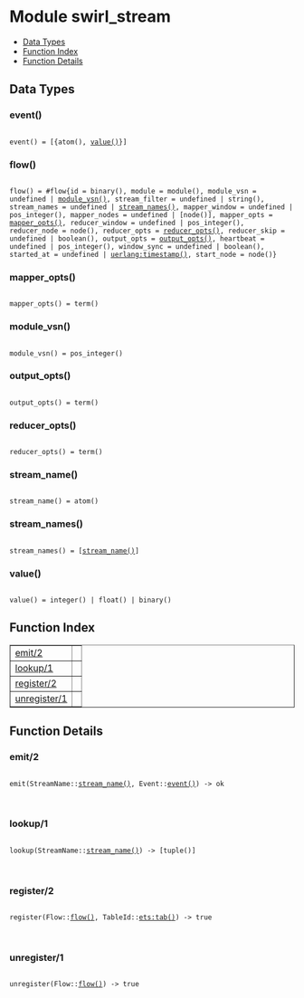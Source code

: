 

# Module swirl_stream #
* [Data Types](#types)
* [Function Index](#index)
* [Function Details](#functions)

<a name="types"></a>

## Data Types ##




### <a name="type-event">event()</a> ###


<pre><code>
event() = [{atom(), <a href="#type-value">value()</a>}]
</code></pre>




### <a name="type-flow">flow()</a> ###


<pre><code>
flow() = #flow{id = binary(), module = module(), module_vsn = undefined | <a href="#type-module_vsn">module_vsn()</a>, stream_filter = undefined | string(), stream_names = undefined | <a href="#type-stream_names">stream_names()</a>, mapper_window = undefined | pos_integer(), mapper_nodes = undefined | [node()], mapper_opts = <a href="#type-mapper_opts">mapper_opts()</a>, reducer_window = undefined | pos_integer(), reducer_node = node(), reducer_opts = <a href="#type-reducer_opts">reducer_opts()</a>, reducer_skip = undefined | boolean(), output_opts = <a href="#type-output_opts">output_opts()</a>, heartbeat = undefined | pos_integer(), window_sync = undefined | boolean(), started_at = undefined | <a href="uerlang.md#type-timestamp">uerlang:timestamp()</a>, start_node = node()}
</code></pre>




### <a name="type-mapper_opts">mapper_opts()</a> ###


<pre><code>
mapper_opts() = term()
</code></pre>




### <a name="type-module_vsn">module_vsn()</a> ###


<pre><code>
module_vsn() = pos_integer()
</code></pre>




### <a name="type-output_opts">output_opts()</a> ###


<pre><code>
output_opts() = term()
</code></pre>




### <a name="type-reducer_opts">reducer_opts()</a> ###


<pre><code>
reducer_opts() = term()
</code></pre>




### <a name="type-stream_name">stream_name()</a> ###


<pre><code>
stream_name() = atom()
</code></pre>




### <a name="type-stream_names">stream_names()</a> ###


<pre><code>
stream_names() = [<a href="#type-stream_name">stream_name()</a>]
</code></pre>




### <a name="type-value">value()</a> ###


<pre><code>
value() = integer() | float() | binary()
</code></pre>

<a name="index"></a>

## Function Index ##


<table width="100%" border="1" cellspacing="0" cellpadding="2" summary="function index"><tr><td valign="top"><a href="#emit-2">emit/2</a></td><td></td></tr><tr><td valign="top"><a href="#lookup-1">lookup/1</a></td><td></td></tr><tr><td valign="top"><a href="#register-2">register/2</a></td><td></td></tr><tr><td valign="top"><a href="#unregister-1">unregister/1</a></td><td></td></tr></table>


<a name="functions"></a>

## Function Details ##

<a name="emit-2"></a>

### emit/2 ###

<pre><code>
emit(StreamName::<a href="#type-stream_name">stream_name()</a>, Event::<a href="#type-event">event()</a>) -&gt; ok
</code></pre>
<br />

<a name="lookup-1"></a>

### lookup/1 ###

<pre><code>
lookup(StreamName::<a href="#type-stream_name">stream_name()</a>) -&gt; [tuple()]
</code></pre>
<br />

<a name="register-2"></a>

### register/2 ###

<pre><code>
register(Flow::<a href="#type-flow">flow()</a>, TableId::<a href="http://www.erlang.org/doc/man/ets.html#type-tab">ets:tab()</a>) -&gt; true
</code></pre>
<br />

<a name="unregister-1"></a>

### unregister/1 ###

<pre><code>
unregister(Flow::<a href="#type-flow">flow()</a>) -&gt; true
</code></pre>
<br />

